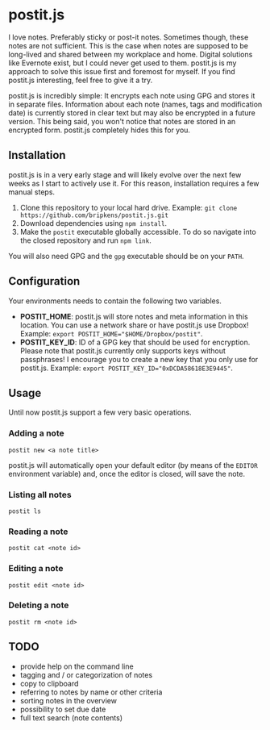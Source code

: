 # postit.js

I love notes. Preferably sticky or post-it notes. Sometimes though, these notes
are not sufficient. This is the case when notes are supposed to be long-lived
and shared between my workplace and home. Digital solutions like Evernote exist,
but I could never get used to them. postit.js is my approach to solve this issue
first and foremost for myself. If you find postit.js interesting, feel
free to give it a try.

postit.js is incredibly simple: It encrypts each note using GPG and stores it
in separate files. Information about each note (names, tags and modification
date) is currently stored in clear text but may also be encrypted in a
future version. This being said, you won't notice that notes are stored in
an encrypted form. postit.js completely hides this for you.

## Installation

postit.js is in a very early stage and will likely evolve over the next few
weeks as I start to actively use it. For this reason, installation requires a
few manual steps.

 1. Clone this repository to your local hard drive. Example:
    `git clone https://github.com/bripkens/postit.js.git`
 2. Download dependencies using `npm install`.
 3. Make the `postit` executable globally accessible. To do so navigate into
    the closed repository and run `npm link`.

You will also need GPG and the `gpg` executable should be on your `PATH`.

## Configuration

Your environments needs to contain the following two variables.

 - **POSTIT_HOME**: postit.js will store notes and meta information in this
   location. You can use a network share or have postit.js
   use Dropbox! Example: `export POSTIT_HOME="$HOME/Dropbox/postit"`.
 - **POSTIT_KEY_ID**: ID of a GPG key that should be used for encryption.
   Please note that postit.js currently only supports keys without passphrases!
   I encourage you to create a new key that you only use for postit.js.
   Example: `export POSTIT_KEY_ID="0xDCDA58618E3E9445"`.

## Usage

Until now postit.js support a few very basic operations.

### Adding a note
```
postit new <a note title>
```

postit.js will automatically open your default editor (by means of the `EDITOR`
environment variable) and, once the editor is closed, will save the note.

### Listing all notes
```
postit ls
```

### Reading a note
```
postit cat <note id>
```

### Editing a note
```
postit edit <note id>
```

### Deleting a note
```
postit rm <note id>
```

## TODO

 - provide help on the command line
 - tagging and / or categorization of notes
 - copy to clipboard
 - referring to notes by name or other criteria
 - sorting notes in the overview
 - possibility to set due date
 - full text search (note contents)
